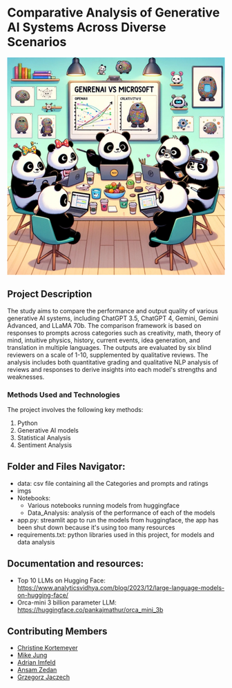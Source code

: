 # Comparative Analysis of Generative AI Systems Across Diverse Scenarios

<img src="imgs/genai_group.jpg" alt="glass" width="600" height="auto">


## Project Description

The study aims to compare the performance and output quality of various generative AI systems, including ChatGPT 3.5, ChatGPT 4, Gemini, Gemini Advanced, and LLaMA 70b. The comparison framework is based on responses to prompts across categories such as creativity, math, theory of mind, intuitive physics, history, current events, idea generation, and translation in multiple languages. The outputs are evaluated by six blind reviewers on a scale of 1-10, supplemented by qualitative reviews. The analysis includes both quantitative grading and qualitative NLP analysis of reviews and responses to derive insights into each model's strengths and weaknesses.

### Methods Used and Technologies

The project involves the following key methods:

1. Python
2. Generative AI models
3. Statistical Analysis
4. Sentiment Analysis

## Folder and Files Navigator:

- data: csv file containing all the Categories and prompts and ratings
- imgs
- Notebooks: 
    - Various notebooks running models from huggingface
    - Data_Analysis: analysis of the performance of each of the models
- app.py: streamlit app to run the models from huggingface, the app has been shut down because it's using too many resources
- requirements.txt: python libraries used in this project, for models and data analysis

## Documentation and resources:

- Top 10 LLMs on Hugging Face: https://www.analyticsvidhya.com/blog/2023/12/large-language-models-on-hugging-face/ 
- Orca-mini 3 billion parameter LLM: https://huggingface.co/pankajmathur/orca_mini_3b

## Contributing Members

 - [Christine Kortemeyer](https://github.com/ChrisKorte55)
 - [Mike Jung](https://github.com/MJ-HSLU)
 - [Adrian Imfeld](https://github.com/aimfeld)
 - [Ansam Zedan](https://github.com/ansamz)
 - [Grzegorz Jaczech](https://github.com/westendconductivity)
